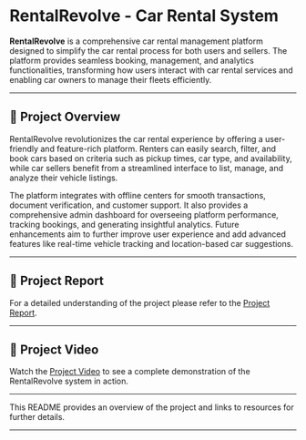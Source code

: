 

# RentalRevolve - Car Rental System

**RentalRevolve** is a comprehensive car rental management platform designed to simplify the car rental process for both users and sellers. The platform provides seamless booking, management, and analytics functionalities, transforming how users interact with car rental services and enabling car owners to manage their fleets efficiently.

---

## 📑 Project Overview

RentalRevolve revolutionizes the car rental experience by offering a user-friendly and feature-rich platform. Renters can easily search, filter, and book cars based on criteria such as pickup times, car type, and availability, while car sellers benefit from a streamlined interface to list, manage, and analyze their vehicle listings.

The platform integrates with offline centers for smooth transactions, document verification, and customer support. It also provides a comprehensive admin dashboard for overseeing platform performance, tracking bookings, and generating insightful analytics. Future enhancements aim to further improve user experience and add advanced features like real-time vehicle tracking and location-based car suggestions.

---

## 📜 Project Report

For a detailed understanding of the project please refer to the [Project Report](https://drive.google.com/file/d/1H2WCYL23pINBjJArXaqnf5wTiqjDWALq/view?usp=drivesdk).

---

## 🎥 Project Video

Watch the [Project Video](https://drive.google.com/file/d/1GrvppP91zPwydmAfa2RMqtWYKWIPzkMV/view?usp=drivesdk) to see a complete demonstration of the RentalRevolve system in action.

---

This README provides an overview of the project and links to resources for further details.

---
